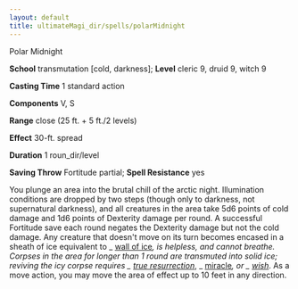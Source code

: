 ```yaml
---
layout: default
title: ultimateMagi_dir/spells/polarMidnight
---
```

Polar Midnight

**School** transmutation [cold, darkness]; **Level** cleric 9, druid 9, witch 9

**Casting Time** 1 standard action

**Components** V, S

**Range** close (25 ft. + 5 ft./2 levels)

**Effect** 30-ft. spread

**Duration** 1 roun_dir/level

**Saving Throw** Fortitude partial; **Spell Resistance** yes

You plunge an area into the brutal chill of the arctic night. Illumination conditions are dropped by two steps (though only to darkness, not supernatural darkness), and all creatures in the area take 5d6 points of cold damage and 1d6 points of Dexterity damage per round. A successful Fortitude save each round negates the Dexterity damage but not the cold damage. Any creature that doesn't move on its turn becomes encased in a sheath of ice equivalent to _ [wall of ice](spells/wallOfIce#_wall-of-ice)_, is helpless, and cannot breathe. Corpses in the area for longer than 1 round are transmuted into solid ice; reviving the icy corpse requires _ [true resurrection](spell_dir/trueResurrection#_true-resurrection)_, _ [miracle](spells/miracle#_miracle)_, or _ [wish](spell_dir/wish#_wish)_. As a move action, you may move the area of effect up to 10 feet in any direction.

